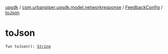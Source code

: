 [upsdk](../../index.md) / [com.urbanpiper.upsdk.model.networkresponse](../index.md) / [FeedbackConfig](index.md) / [toJson](./to-json.md)

# toJson

`fun toJson(): `[`String`](https://kotlinlang.org/api/latest/jvm/stdlib/kotlin/-string/index.html)